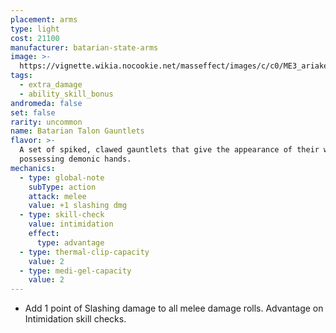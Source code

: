 ```yaml
---
placement: arms
type: light
cost: 21100
manufacturer: batarian-state-arms
image: >-
  https://vignette.wikia.nocookie.net/masseffect/images/c/c0/ME3_ariake_technologies_arms.png/revision/latest/scale-to-width-down/130?cb=20120311003730
tags:
  - extra_damage
  - ability_skill_bonus
andromeda: false
set: false
rarity: uncommon
name: Batarian Talon Gauntlets
flavor: >-
  A set of spiked, clawed gauntlets that give the appearance of their wearer
  possessing demonic hands.
mechanics:
  - type: global-note
    subType: action
    attack: melee
    value: +1 slashing dmg
  - type: skill-check
    value: intimidation
    effect:
      type: advantage
  - type: thermal-clip-capacity
    value: 2
  - type: medi-gel-capacity
    value: 2
---
```

- Add 1 point of Slashing damage to all melee damage rolls. Advantage on Intimidation skill
checks.
